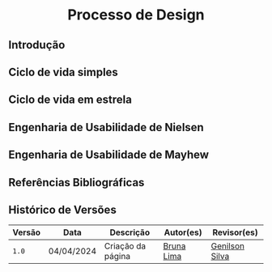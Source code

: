 <h1 align="center"> Processo de Design </h1>

## Introdução

## Ciclo de vida simples

## Ciclo de vida em estrela

## Engenharia de Usabilidade de Nielsen

## Engenharia de Usabilidade de Mayhew

## Referências Bibliográficas

## Histórico de Versões

| Versão |    Data    | Descrição                                 | Autor(es)                                       | Revisor(es)                                    |
| ------ | :--------: | ----------------------------------------- | ----------------------------------------------- | ---------------------------------------------- |
| `1.0`   | 04/04/2024 | Criação da página                         | [Bruna Lima](https://github.com/libruna) | [Genilson Silva](https://github.com/GenilsonJrs)         |

</center>